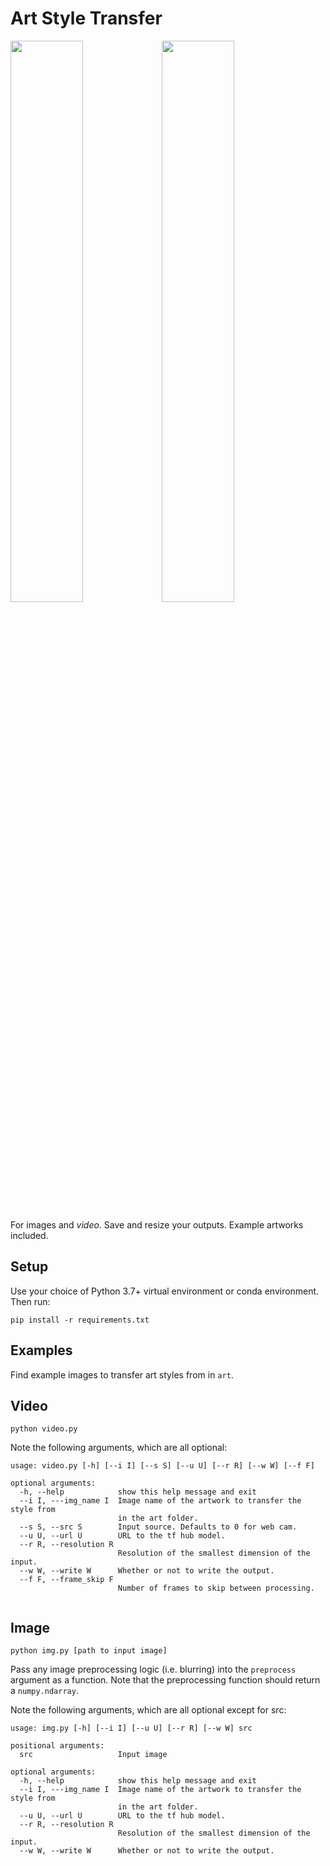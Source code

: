 # Art Style Transfer
<img src="./assets/in.gif" width="48%"><img src="./assets/out.gif" width="48%">

For images and *video*. Save and resize your outputs. Example artworks included.

## Setup
Use your choice of Python 3.7+ virtual environment or conda environment.
Then run:

``pip install -r requirements.txt``

## Examples
Find example images to transfer art styles from in ``art``.

## Video
``python video.py``

Note the following arguments, which are all optional:

```
usage: video.py [-h] [--i I] [--s S] [--u U] [--r R] [--w W] [--f F]

optional arguments:
  -h, --help            show this help message and exit
  --i I, ---img_name I  Image name of the artwork to transfer the style from
                        in the art folder.
  --s S, --src S        Input source. Defaults to 0 for web cam.
  --u U, --url U        URL to the tf hub model.
  --r R, --resolution R
                        Resolution of the smallest dimension of the input.
  --w W, --write W      Whether or not to write the output.
  --f F, --frame_skip F
                        Number of frames to skip between processing.
                        
```

## Image
``python img.py [path to input image]``

Pass any image preprocessing logic (i.e. blurring) into the ``preprocess`` argument as a function. Note that the preprocessing function should return a ``numpy.ndarray``.

Note the following arguments, which are all optional except for src:
```
usage: img.py [-h] [--i I] [--u U] [--r R] [--w W] src

positional arguments:
  src                   Input image

optional arguments:
  -h, --help            show this help message and exit
  --i I, ---img_name I  Image name of the artwork to transfer the style from
                        in the art folder.
  --u U, --url U        URL to the tf hub model.
  --r R, --resolution R
                        Resolution of the smallest dimension of the input.
  --w W, --write W      Whether or not to write the output.
```
